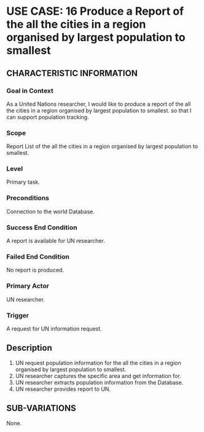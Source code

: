 
# USE CASE: 16 Produce a Report of the all the cities in a region organised by largest population to smallest

## CHARACTERISTIC INFORMATION

### Goal in Context

As a United Nations researcher, I would like to produce a report of the all the cities in a region organised by largest population to smallest. so that I can support population tracking.

### Scope

Report List of the all the cities in a region organised by largest population to smallest.

### Level

Primary task.

### Preconditions

Connection to the world Database.

### Success End Condition

A report is available for UN researcher.

### Failed End Condition

No report is produced.

### Primary Actor

UN researcher.

### Trigger

A request for UN information request.

## Description

1. UN request population information for the all the cities in a region organised by largest population to smallest.
2. UN researcher captures the specific area and get information for.
3. UN researcher extracts population information from the Database.
4. UN researcher provides report to UN.

## SUB-VARIATIONS

None.
